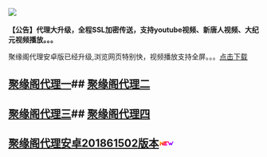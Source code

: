 ![](https://raw.githubusercontent.com/hao369/a/master/j.jpg)

**【公告】代理大升级，全程SSL加密传送，支持youtube视频、新唐人视频、大纪元视频播放。。。**

聚缘阁代理安卓版已经升级,浏览网页特别快，视频播放支持全屏。。。[点击下载](https://github.com/dtw9/9/raw/master/201861502.apk)

##  [聚缘阁代理一](http://256e9y4.aew.izki.me/)##  [聚缘阁代理二](http://5y7r6ra.aew.izki.me/)

##  [聚缘阁代理三](http://5ycrt.626a.prilohy.sk/)##  [聚缘阁代理四](http://57x64ga.626a.prilohy.sk/)








##  [聚缘阁代理安卓201861502版本](https://github.com/dtw9/9/raw/master/201861502.apk)![](https://raw.githubusercontent.com/jyg-1/jyg/master/new.gif)



